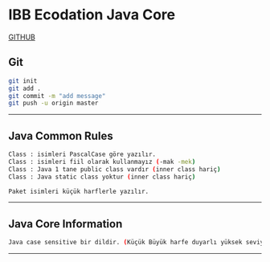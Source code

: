 # IBB Ecodation Java Core

[GITHUB](https://github.com/okangulsevil)

## Git
```sh
git init
git add . 
git commit -m "add message"
git push -u origin master
```
---

## Java Common Rules
```sh
Class : isimleri PascalCase göre yazılır.
Class : isimleri fiil olarak kullanmayız (-mak -mek)
Class : Java 1 tane public class vardır (inner class hariç)
Class : Java static class yoktur (inner class hariç)

Paket isimleri küçük harflerle yazılır.

```
---

## Java Core Information
```sh
Java case sensitive bir dildir. (Küçük Büyük harfe duyarlı yüksek seviyede bir dildir.)
```
---